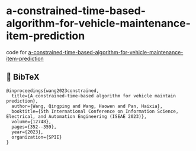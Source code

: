 # a-constrained-time-based-algorithm-for-vehicle-maintenance-item-prediction 


code for [a-constrained-time-based-algorithm-for-vehicle-maintenance-item-prediction](https://www.spiedigitallibrary.org/conference-proceedings-of-spie/12748/127481H/A-constrained-time-based-algorithm-for-vehicle-maintain-prediction/10.1117/12.2689850.short)


## :scroll: BibTeX

```
@inproceedings{wang2023constrained,
  title={A constrained-time-based algorithm for vehicle maintain prediction},
  author={Wang, Qingping and Wang, Haowen and Pan, Haixia},
  booktitle={5th International Conference on Information Science, Electrical, and Automation Engineering (ISEAE 2023)},
  volume={12748},
  pages={352--359},
  year={2023},
  organization={SPIE}
}
```
